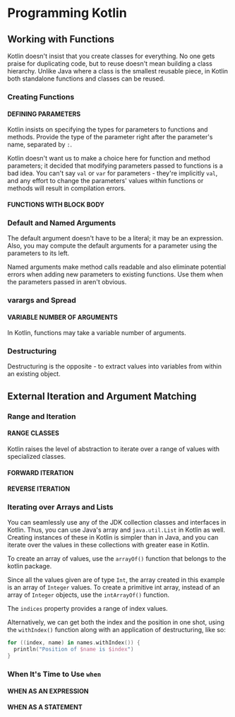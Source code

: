 # Programming Kotlin

## Working with Functions

Kotlin doesn't insist that you create classes for everything.
No one gets praise for duplicating code, but to reuse doesn't mean building a class hierarchy.
Unlike Java where a class is the smallest reusable piece, in Kotlin both standalone functions and classes can be reused.

### Creating Functions

#### DEFINING PARAMETERS

Kotlin insists on specifying the types for parameters to functions and methods.
Provide the type of the parameter right after the parameter's name, separated by `:`.

Kotlin doesn't want us to make a choice here for function and method parameters;
it decided that modifying parameters passed to functions is a bad idea.
You can't say `val` or `var` for parameters - they're implicitly `val`, and any effort to change the parameters' values within functions or methods will result in compilation errors.

#### FUNCTIONS WITH BLOCK BODY

### Default and Named Arguments

The default argument doesn't have to be a literal;
it may be an expression.
Also, you may compute the default arguments for a parameter using the parameters to its left.

Named arguments make method calls readable and also eliminate potential errors when adding new parameters to existing functions.
Use them when the parameters passed in aren't obvious.

### varargs and Spread

#### VARIABLE NUMBER OF ARGUMENTS

In Kotlin, functions may take a variable number of arguments.

### Destructuring

Destructuring is the opposite - to extract values into variables from within an existing object.

## External Iteration and Argument Matching

### Range and Iteration

#### RANGE CLASSES

Kotlin raises the level of abstraction to iterate over a range of values with specialized classes.

#### FORWARD ITERATION

#### REVERSE ITERATION

### Iterating over Arrays and Lists

You can seamlessly use any of the JDK collection classes and interfaces in Kotlin.
Thus, you can use Java's array and `java.util.List` in Kotlin as well.
Creating instances of these in Kotlin is simpler than in Java, and you can iterate over the values in these collections with greater ease in Kotlin.

To create an array of values, use the `arrayOf()` function that belongs to the kotlin package.

Since all the values given are of type `Int`, the array created in this example is an array of `Integer` values.
To create a primitive int array, instead of an array of `Integer` objects, use the `intArrayOf()` function.

The `indices` property provides a range of index values.

Alternatively, we can get both the index and the position in one shot, using the `withIndex()` function along with an application of destructuring, like so:
```kotlin
for ((index, name) in names.withIndex()) {
  println("Position of $name is $index")
}
```

### When It's Time to Use `when`

#### WHEN AS AN EXPRESSION

#### WHEN AS A STATEMENT

